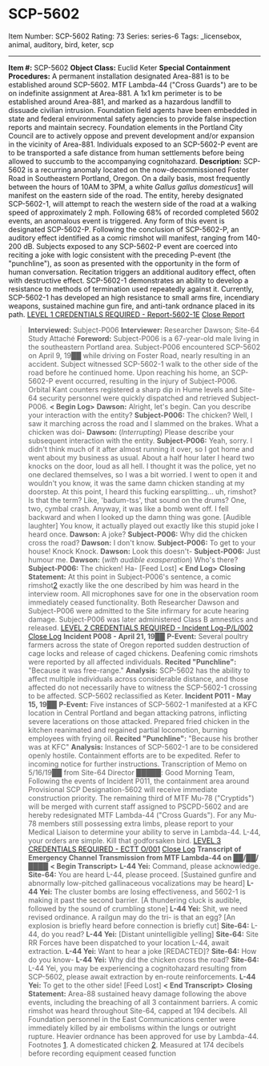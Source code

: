 # SCP-5602
Item Number: SCP-5602
Rating: 73
Series: series-6
Tags: _licensebox, animal, auditory, bird, keter, scp

---

**Item #:** SCP-5602
**Object Class:** Euclid Keter
**Special Containment Procedures:** A permanent installation designated Area-881 is to be established around SCP-5602. MTF Lambda-44 ("Cross Guards") are to be on indefinite assignment at Area-881. A 1x1 km perimeter is to be established around Area-881, and marked as a hazardous landfill to dissuade civilian intrusion. Foundation field agents have been embedded in state and federal environmental safety agencies to provide false inspection reports and maintain secrecy. Foundation elements in the Portland City Council are to actively oppose and prevent development and/or expansion in the vicinity of Area-881. Individuals exposed to an SCP-5602-P event are to be transported a safe distance from human settlements before being allowed to succumb to the accompanying cognitohazard.
**Description:** SCP-5602 is a recurring anomaly located on the now-decommissioned Foster Road in Southeastern Portland, Oregon. On a daily basis, most frequently between the hours of 10AM to 3PM, a white _Gallus gallus domesticus_[1](javascript:;) will manifest on the eastern side of the road. The entity, hereby designated SCP-5602-1, will attempt to reach the western side of the road at a walking speed of approximately 2 mph. Following 68% of recorded completed 5602 events, an anomalous event is triggered. Any form of this event is designated SCP-5602-P. Following the conclusion of SCP-5602-P, an auditory effect identified as a comic rimshot will manifest, ranging from 140-200 dB. Subjects exposed to any SCP-5602-P event are coerced into reciting a joke with logic consistent with the preceding P-event (the "punchline"), as soon as presented with the opportunity in the form of human conversation. Recitation triggers an additional auditory effect, often with destructive effect.
SCP-5602-1 demonstrates an ability to develop a resistance to methods of termination used repeatedly against it. Currently, SCP-5602-1 has developed an high resistance to small arms fire, incendiary weapons, sustained machine gun fire, and anti-tank ordnance placed in its path.
[LEVEL 1 CREDENTIALS REQUIRED - Report-5602-1E](javascript:;)
[Close Report](javascript:;)
> **Interviewed:** Subject-P006
> **Interviewer:** Researcher Dawson; Site-64 Study Attaché
> **Foreword:** Subject-P006 is a 67-year-old male living in the southeastern Portland area. Subject-P006 encountered SCP-5602 on April 9, 19██ while driving on Foster Road, nearly resulting in an accident. Subject witnessed SCP-5602-1 walk to the other side of the road before he continued home. Upon reaching his home, an SCP-5602-P event occurred, resulting in the injury of Subject-P006. Orbital Kant counters registered a sharp dip in Hume levels and Site-64 security personnel were quickly dispatched and retrieved Subject-P006.
> **< Begin Log>**
> **Dawson:** Alright, let's begin. Can you describe your interaction with the entity?
> **Subject-P006:** The chicken? Well, I saw it marching across the road and I slammed on the brakes. What a chicken was doi-
> **Dawson:** (_Interrupting_) Please describe your subsequent interaction with the entity.
> **Subject-P006:** Yeah, sorry. I didn't think much of it after almost running it over, so I got home and went about my business as usual. About a half hour later I heard two knocks on the door, loud as all hell. I thought it was the police, yet no one declared themselves, so I was a bit worried. I went to open it and wouldn't you know, it was the same damn chicken standing at my doorstep. At this point, I heard this fucking earsplitting… uh, rimshot? Is that the term? Like, 'badum-tss', that sound on the drums? One, two, cymbal crash. Anyway, it was like a bomb went off. I fell backward and when I looked up the damn thing was gone. [Audible laughter] You know, it actually played out exactly like this stupid joke I heard once.
> **Dawson:** A joke?
> **Subject-P006:** Why did the chicken cross the road?
> **Dawson:** I don't know.
> **Subject-P006:** To get to your house! Knock Knock.
> **Dawson:** Look this doesn't-
> **Subject-P006:** Just humour me.
> **Dawson:** (_with audible exasperation_) Who's there?
> **Subject-P006:** The chicken! Ha-
> [Feed Lost]
> **< End Log>**
> **Closing Statement:** At this point in Subject-P006's sentence, a comic rimshot[2](javascript:;) exactly like the one described by him was heard in the interview room. All microphones save for one in the observation room immediately ceased functionality. Both Researcher Dawson and Subject-P006 were admitted to the Site infirmary for acute hearing damage. Subject-P006 was later administered Class B amnestics and released.
[LEVEL 2 CREDENTIALS REQUIRED - Incident Log-P/L/002](javascript:;)
[Close Log](javascript:;)
**Incident P008 - April 21, 19██**
> **P-Event:** Several poultry farmers across the state of Oregon reported sudden destruction of cage locks and release of caged chickens. Deafening comic rimshots were reported by all affected individuals.
> **Recited "Punchline":** "Because it was free-range."
> **Analysis:** SCP-5602 has the ability to affect multiple individuals across considerable distance, and those affected do not necessarily have to witness the SCP-5602-1 crossing to be affected. SCP-5602 reclassified as Keter.
**Incident P011 - May 15, 19██**
> **P-Event:** Five instances of SCP-5602-1 manifested at a KFC location in Central Portland and began attacking patrons, inflicting severe lacerations on those attacked. Prepared fried chicken in the kitchen reanimated and regained partial locomotion, burning employees with frying oil.
> **Recited "Punchline":** "Because his brother was at KFC"
> **Analysis:** Instances of SCP-5602-1 are to be considered openly hostile. Containment efforts are to be expedited. Refer to incoming notice for further instructions.
> Transcription of Memo on 5/16/19██ from Site-64 Director █████:
> Good Morning Team,
> Following the events of Incident P011, the containment area around Provisional SCP Designation-5602 will receive immediate construction priority.
> The remaining third of MTF Mu-78 ("Cryptids") will be merged with current staff assigned to PSCPD-5602 and are hereby redesignated MTF Lambda-44 ("Cross Guards"). For any Mu-78 members still possessing extra limbs, please report to your Medical Liaison to determine your ability to serve in Lambda-44.
> L-44, your orders are simple. Kill that godforsaken bird.
[LEVEL 3 CREDENTIALS REQUIRED - ECTT O/001](javascript:;)
[Close Log](javascript:;)
> **Transcript of Emergency Channel Transmission from MTF Lambda-44 on ██/██/████**
> **< Begin Transcript>**
> **L-44 Yei:** Command, please acknowledge.
> **Site-64:** You are heard L-44, please proceed.
> [Sustained gunfire and abnormally low-pitched gallinaceous vocalizations may be heard]
> **L-44 Yei:** The cluster bombs are losing effectiveness, and 5602-1 is making it past the second barrier.
> [A thundering cluck is audible, followed by the sound of crumbling stone]
> **L-44 Yei:** Shit, we need revised ordinance. A railgun may do the tri- is that an egg?
> [An explosion is briefly heard before connection is briefly cut]
> **Site-64:** L-44, do you read?
> **L-44 Yei:** [Distant unintelligible yelling]
> **Site-64:** Site RR Forces have been dispatched to your location L-44, await extraction.
> **L-44 Yei:** Want to hear a joke [REDACTED]?
> **Site-64:** How do you know-
> **L-44 Yei:** Why did the chicken cross the road?
> **Site-64:** L-44 Yei, you may be experiencing a cognitohazard resulting from SCP-5602, please await extraction by en-route reinforcements.
> **L-44 Yei:** To get to the other side!
> [Feed Lost]
> **< End Transcript>**
> **Closing Statement:** Area-88 sustained heavy damage following the above events, including the breaching of all 3 containment barriers. A comic rimshot was heard throughout Site-64, capped at 194 decibels. All Foundation personnel in the East Communications center were immediately killed by air embolisms within the lungs or outright rupture. Heavier ordnance has been approved for use by Lambda-44.
Footnotes
[1](javascript:;). A domesticated chicken
[2](javascript:;). Measured at 174 decibels before recording equipment ceased function